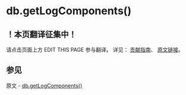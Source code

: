 # db.getLogComponents()

## ！本页翻译征集中！

请点击页面上方 EDIT THIS PAGE 参与翻译。
详见：
[贡献指南]( https://github.com/JinMuInfo/MongoDB-Manual-zh/blob/master/CONTRIBUTING.md )、
[原文链接](  https://docs.mongodb.com/manual/reference/method/db.getLogComponents/  )。

## 参见

原文 - [db.getLogComponents()]( https://docs.mongodb.com/manual/reference/method/db.getLogComponents/ )

